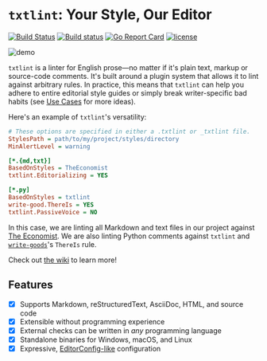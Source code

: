 # `txtlint`: Your Style, Our Editor

[![Build Status](https://travis-ci.org/jdkato/txtlint.svg?branch=master)](https://travis-ci.org/jdkato/txtlint) [![Build status](https://ci.appveyor.com/api/projects/status/0vo1d47jj2ja7v66/branch/master?svg=true)](https://ci.appveyor.com/project/jdkato/txtlint/branch/master) [![Go Report Card](https://goreportcard.com/badge/github.com/jdkato/txtlint)](https://goreportcard.com/report/github.com/jdkato/txtlint) [![license](https://img.shields.io/github/license/mashape/apistatus.svg)]()

![demo](https://cloud.githubusercontent.com/assets/8785025/22620378/85715878-eabf-11e6-99f4-4cc275e6f95f.png)

`txtlint` is a linter for English prose&mdash;no matter if it's plain text, markup or source-code comments. It's built around a plugin system that allows it to lint against arbitrary rules. In practice, this means that `txtlint` can help you adhere to entire editorial style guides or simply break writer-specific bad habits (see [Use Cases]() for more ideas).


Here's an example of `txtlint`'s versatility:

```ini
# These options are specified in either a .txtlint or _txtlint file.
StylesPath = path/to/my/project/styles/directory
MinAlertLevel = warning

[*.{md,txt}]
BasedOnStyles = TheEconomist
txtlint.Editorializing = YES

[*.py]
BasedOnStyles = txtlint
write-good.ThereIs = YES
txtlint.PassiveVoice = NO
```

In this case, we are linting all Markdown and text files in our project against [The Economist](http://www.economist.com/styleguide/introduction). We are also linting Python comments against `txtlint` and [`write-goods`](https://github.com/btford/write-good)'s `ThereIs` rule.

Check out [the wiki](https://github.com/jdkato/txtlint/wiki) to learn more!

## Features

- [X] Supports Markdown, reStructuredText, AsciiDoc, HTML, and source code
- [X] Extensible without programming experience
- [X] External checks can be written in *any* programming language
- [X] Standalone binaries for Windows, macOS, and Linux
- [X] Expressive, [EditorConfig-like](http://editorconfig.org/) configuration
